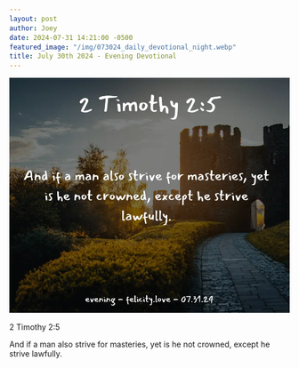 ```yaml
---
layout: post
author: Joey
date: 2024-07-31 14:21:00 -0500
featured_image: "/img/073024_daily_devotional_night.webp"
title: July 30th 2024 - Evening Devotional
---
```


[![July 31th 2024 - Evening Devotional](/img/073124_daily_devotional_night.webp)](/img/073124_daily_devotional_night.webp)

<!-- verse -->

2 Timothy 2:5

And if a man also strive for masteries, yet is he not crowned, except he strive lawfully.


<!-- ad / promo -->
<!-- <hr> 

Please consider purchasing a mug to support the page by clicking the image below, thank you!

[![June 19th 2024 - Evening Devotional - Mug](/img/mugs/061124_morning_mug.webp)](https://www.joeybrinkman.com/shop) -->